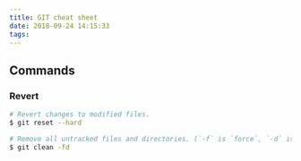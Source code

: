 ```yaml
---
title: GIT cheat sheet 
date: 2018-09-24 14:15:33
tags:
---
```


## Commands

### Revert

```bash
# Revert changes to modified files.
$ git reset --hard

# Remove all untracked files and directories. (`-f` is `force`, `-d` is `remove directories`)
$ git clean -fd
```